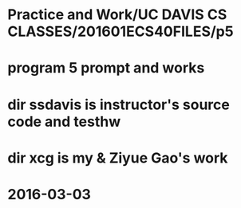 # Practice and Work/UC DAVIS CS CLASSES/201601ECS40FILES/p5
# program 5 prompt and works
# dir ssdavis is instructor's source code and testhw
# dir xcg is my & Ziyue Gao's work
# 2016-03-03
